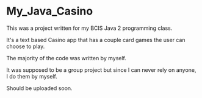 # My_Java_Casino

This was a project written for my BCIS Java 2 programming class.

It's a text based Casino app that has a couple card games the user can choose to play. 

The majority of the code was written by myself. 

It was supposed to be a group project but since I can never rely on anyone, I do them by myself.

Should be uploaded soon. 
